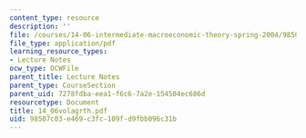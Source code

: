 ```yaml
---
content_type: resource
description: ''
file: /courses/14-06-intermediate-macroeconomic-theory-spring-2004/98507c03e469c3fc109fd9fbb096c31b_14_06volagrth.pdf
file_type: application/pdf
learning_resource_types:
- Lecture Notes
ocw_type: OCWFile
parent_title: Lecture Notes
parent_type: CourseSection
parent_uid: 7278fdba-eea1-f6c6-7a2e-154504ec686d
resourcetype: Document
title: 14_06volagrth.pdf
uid: 98507c03-e469-c3fc-109f-d9fbb096c31b
---
```

